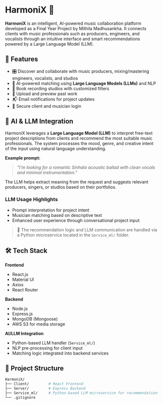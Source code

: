 # HarmoniX 🎵

**HarmoniX** is an intelligent, AI-powered music collaboration platform developed as a Final Year Project by Mithila Madhusankha. It connects clients with music professionals such as producers, engineers, and vocalists through an intuitive interface and smart recommendations powered by a Large Language Model (LLM).

## 🚀 Features

- 🎛️ Discover and collaborate with music producers, mixing/mastering engineers, vocalists, and studios
- 🤖 AI-powered matching using **Large Language Models (LLMs)** and NLP
- 🏢 Book recording studios with customized filters
- 📂 Upload and preview past work
- 📬 Email notifications for project updates
- 🔐 Secure client and musician login

## 🧠 AI & LLM Integration

HarmoniX leverages a **Large Language Model (LLM)** to interpret free-text project descriptions from clients and recommend the most suitable music professionals. The system processes the mood, genre, and creative intent of the input using natural language understanding.

**Example prompt:**
> *"I'm looking for a romantic Sinhala acoustic ballad with clean vocals and minimal instrumentation."*

The LLM helps extract meaning from the request and suggests relevant producers, singers, or studios based on their portfolios.

### LLM Usage Highlights

- Prompt interpretation for project intent
- Musician matching based on descriptive text
- Enhanced user experience through conversational project input

> 🔄 The recommendation logic and LLM communication are handled via a Python microservice located in the `Service_ml/` folder.

## 🛠️ Tech Stack

**Frontend**  
- React.js  
- Material UI  
- Axios  
- React Router

**Backend**  
- Node.js  
- Express.js  
- MongoDB (Mongoose)  
- AWS S3 for media storage

**AI/LLM Integration**  
- Python-based LLM handler (`Service_ml/`)  
- NLP pre-processing for client input  
- Matching logic integrated into backend services

## 📁 Project Structure

```bash
HarmoniX/
├── Client/         # React Frontend
├── Server/         # Express Backend
├── Service_ml/     # Python-based LLM microservice for recommendations
└── .gitignore

